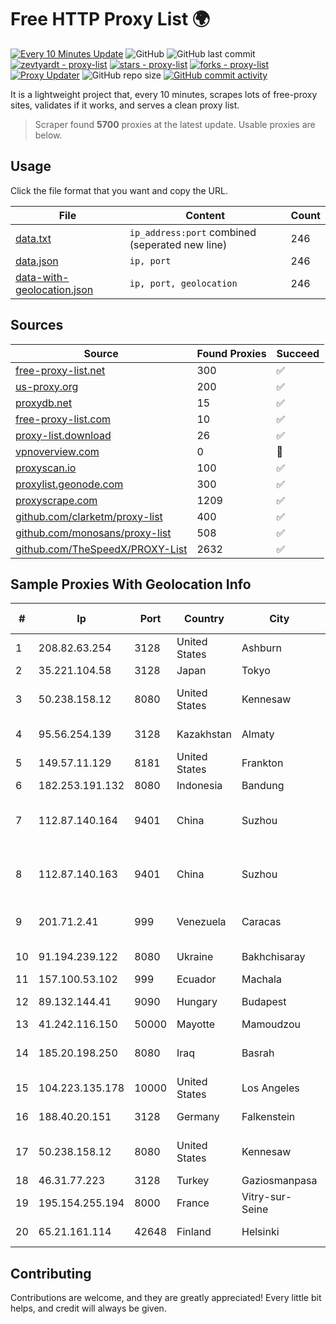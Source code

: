 
# Free HTTP Proxy List 🌍

[![Every 10 Minutes Update](https://github.com/mertguvencli/http-proxy-list/actions/workflows/main.yml/badge.svg?branch=main)](https://github.com/mertguvencli/http-proxy-list/actions/workflows/main.yml)
![GitHub](https://img.shields.io/github/license/mertguvencli/http-proxy-list)
![GitHub last commit](https://img.shields.io/github/last-commit/mertguvencli/http-proxy-list)
[![zevtyardt - proxy-list](https://img.shields.io/static/v1?label=zevtyardt&message=proxy-list&color=blue&logo=github)](https://github.com/zevtyardt/proxy-list "Go to GitHub repo")
[![stars - proxy-list](https://img.shields.io/github/stars/zevtyardt/proxy-list?style=social)](https://github.com/zevtyardt/proxy-list)
[![forks - proxy-list](https://img.shields.io/github/forks/zevtyardt/proxy-list?style=social)](https://github.com/zevtyardt/proxy-list)
[![Proxy Updater](https://github.com/zevtyardt/proxy-list/workflows/Proxy%20Updater/badge.svg)](https://github.com/zevtyardt/proxy-list/actions?query=workflow:"Proxy+Updater")
![GitHub repo size](https://img.shields.io/github/repo-size/zevtyardt/proxy-list)
[![GitHub commit activity](https://img.shields.io/github/commit-activity/m/zevtyardt/proxy-list?logo=commits)](https://github.com/zevtyardt/proxy-list/commits/main)

It is a lightweight project that, every 10 minutes, scrapes lots of free-proxy sites, validates if it works, and serves a clean proxy list.

> Scraper found **5700** proxies at the latest update. Usable proxies are below.

## Usage

Click the file format that you want and copy the URL.

|File|Content|Count|
|----|-------|-----|
|[data.txt](https://raw.githubusercontent.com/mertguvencli/http-proxy-list/main/proxy-list/data.txt)|`ip_address:port` combined (seperated new line)|246|
|[data.json](https://raw.githubusercontent.com/mertguvencli/http-proxy-list/main/proxy-list/data.json)|`ip, port`|246|
|[data-with-geolocation.json](https://raw.githubusercontent.com/mertguvencli/http-proxy-list/main/proxy-list/data-with-geolocation.json)|`ip, port, geolocation`|246|

## Sources

|Source|Found Proxies|Succeed|
|------|-------------|-------|
|[free-proxy-list.net](https://free-proxy-list.net)|300|✅|
|[us-proxy.org](https://www.us-proxy.org)|200|✅|
|[proxydb.net](http://proxydb.net)|15|✅|
|[free-proxy-list.com](https://free-proxy-list.com/?page=&port=&type%5B%5D=http&type%5B%5D=https&up_time=0&search=Search)|10|✅|
|[proxy-list.download](https://www.proxy-list.download/HTTP)|26|✅|
|[vpnoverview.com](https://vpnoverview.com/privacy/anonymous-browsing/free-proxy-servers)|0|🚫|
|[proxyscan.io](https://www.proxyscan.io)|100|✅|
|[proxylist.geonode.com](https://proxylist.geonode.com/api/proxy-list?limit=300&page=1&sort_by=lastChecked&sort_type=desc&protocols=http,https)|300|✅|
|[proxyscrape.com](https://api.proxyscrape.com/v2/?request=displayproxies&protocol=http&timeout=10000&country=all&ssl=all&anonymity=all)|1209|✅|
|[github.com/clarketm/proxy-list](https://raw.githubusercontent.com/clarketm/proxy-list/master/proxy-list-raw.txt)|400|✅|
|[github.com/monosans/proxy-list](https://raw.githubusercontent.com/monosans/proxy-list/main/proxies/http.txt)|508|✅|
|[github.com/TheSpeedX/PROXY-List](https://raw.githubusercontent.com/TheSpeedX/PROXY-List/master/http.txt)|2632|✅|


## Sample Proxies With Geolocation Info

|#|Ip|Port|Country|City|Internet Service Provider|
|-|--|----|-------|----|-------------------------|
|1|208.82.63.254|3128|United States|Ashburn|Bernardi Sounds|
|2|35.221.104.58|3128|Japan|Tokyo|Google LLC|
|3|50.238.158.12|8080|United States|Kennesaw|Comcast Cable Communications, LLC|
|4|95.56.254.139|3128|Kazakhstan|Almaty|JSC Kazakhtelecom|
|5|149.57.11.129|8181|United States|Frankton|J2 Technology LLC|
|6|182.253.191.132|8080|Indonesia|Bandung|BIZNET|
|7|112.87.140.164|9401|China|Suzhou|China Unicom CHINA169 Jiangsu Province Network|
|8|112.87.140.163|9401|China|Suzhou|China Unicom CHINA169 Jiangsu Province Network|
|9|201.71.2.41|999|Venezuela|Caracas|Level 3 Communications, Inc.|
|10|91.194.239.122|8080|Ukraine|Bakhchisaray|TOV NEO-TELECOM|
|11|157.100.53.102|999|Ecuador|Machala|Nedetel S.A.|
|12|89.132.144.41|9090|Hungary|Budapest|Vodafone Hungary Ltd.|
|13|41.242.116.150|50000|Mayotte|Mamoudzou|STOI-block1|
|14|185.20.198.250|8080|Iraq|Basrah|Horizon Scope Mobile Telecom WLL|
|15|104.223.135.178|10000|United States|Los Angeles|LayerHost|
|16|188.40.20.151|3128|Germany|Falkenstein|Hetzner Online GmbH|
|17|50.238.158.12|8080|United States|Kennesaw|Comcast Cable Communications, LLC|
|18|46.31.77.223|3128|Turkey|Gaziosmanpasa|Talha Bogaz|
|19|195.154.255.194|8000|France|Vitry-sur-Seine|Online S.A.S.|
|20|65.21.161.114|42648|Finland|Helsinki|Hetzner Online GmbH|



## Contributing

Contributions are welcome, and they are greatly appreciated! Every
little bit helps, and credit will always be given.

